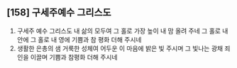 ## [158] 구세주예수 그리스도

1) 구세주 예수 그리스도 내 삶의 모두여 그 홀로 가장 높이 내 맘 올려 주네 그 홀로 내 안에 그 홀로 내 영에 기쁨과 참 평화 더해 주시네  
2) 생활한 은총의 샘 거룩한 성체여 어두운 이 마음에 밝은 빛 주시며 그 빛나는 광채 죄인을 이끌며 기쁨과 참평화 더해 주시네
